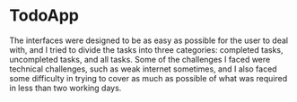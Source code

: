 # TodoApp

The interfaces were designed to be as easy as possible for the user to deal with, and I tried to divide the tasks into three categories: completed tasks, uncompleted tasks, and all tasks. Some of the challenges I faced were technical challenges, such as weak internet sometimes, and I also faced some difficulty in trying to cover as much as possible of what was required in less than two working days.
